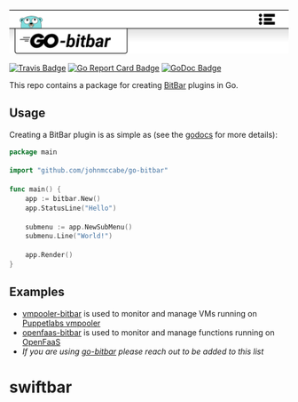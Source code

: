 ![go-bitbar logo](images/logo.svg)


[![Travis Badge]][Travis]
[![Go Report Card Badge]][Go Report Card]
[![GoDoc Badge]][GoDoc]

This repo contains a package for creating [BitBar](https://github.com/matryer/bitbar) plugins in Go.

## Usage

Creating a BitBar plugin is as simple as (see the [godocs](https://godoc.org/github.com/johnmccabe/go-bitbar) for more details):

```go
package main

import "github.com/johnmccabe/go-bitbar"

func main() {
    app := bitbar.New()
    app.StatusLine("Hello")

    submenu := app.NewSubMenu()
    submenu.Line("World!")

    app.Render()
}
```

## Examples

- [vmpooler-bitbar](https://github.com/johnmccabe/vmpooler-bitbar) is used to monitor and manage VMs running on [Puppetlabs vmpooler](https://github.com/puppetlabs/vmpooler)
- [openfaas-bitbar](https://github.com/johnmccabe/openfaas-bitbar) is used to monitor and manage functions running on [OpenFaaS](https://github.com/openfaas/faas)
- *If you are using [go-bitbar](https://github.com/johnmccabe/go-bitbar) please reach out to be added to this list*

[Travis]: https://travis-ci.org/johnmccabe/go-bitbar
[Travis Badge]: https://travis-ci.org/johnmccabe/go-bitbar.svg?branch=master
[Go Report Card]: https://goreportcard.com/report/github.com/johnmccabe/go-bitbar
[Go Report Card Badge]: https://goreportcard.com/badge/github.com/johnmccabe/go-bitbar
[GoDoc]: https://godoc.org/github.com/johnmccabe/go-bitbar
[GoDoc Badge]: https://godoc.org/github.com/johnmccabe/go-bitbar?status.svg
# swiftbar
